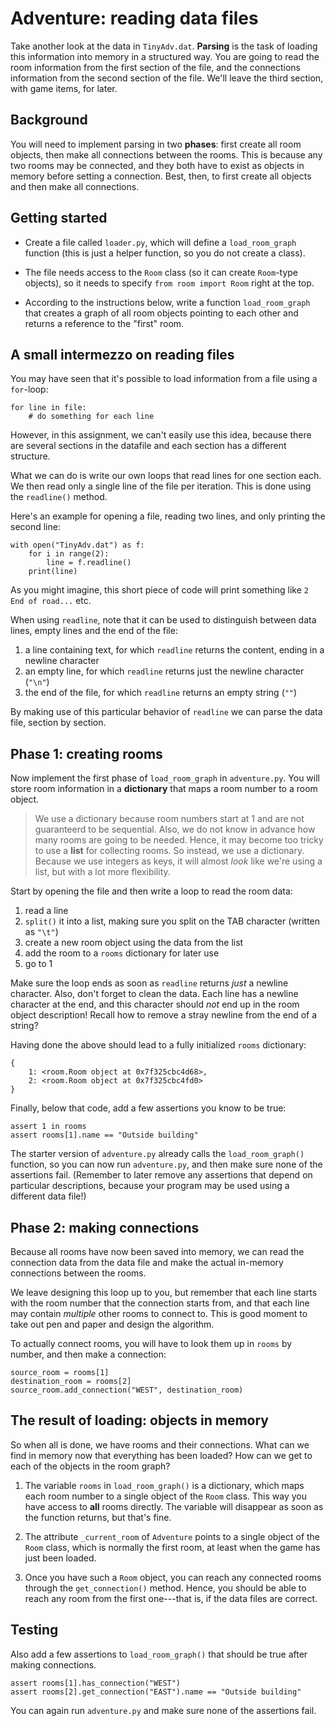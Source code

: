# Adventure: reading data files

Take another look at the data in `TinyAdv.dat`. **Parsing** is the task of loading this information into memory in a structured way. You are going to read the room information from the first section of the file, and the connections information from the second section of the file. We'll leave the third section, with game items, for later.


## Background

You will need to implement parsing in two **phases**: first create all room objects, then make all connections between the rooms. This is because any two rooms may be connected, and they both have to exist as objects in memory before setting a connection. Best, then, to first create all objects and then make all connections.


## Getting started

- Create a file called `loader.py`, which will define a `load_room_graph` function (this is just a helper function, so you do not create a class).

- The file needs access to the `Room` class (so it can create `Room`-type objects), so it needs to specify `from room import Room` right at the top.

- According to the instructions below, write a function `load_room_graph` that creates a graph of all room objects pointing to each other and returns a reference to the "first" room.


## A small intermezzo on reading files

You may have seen that it's possible to load information from a file using a `for`-loop:

    for line in file:
        # do something for each line

However, in this assignment, we can't easily use this idea, because there are several sections in the datafile and each section has a different structure.

What we can do is write our own loops that read lines for one section each. We then read only a single line of the file per iteration. This is done using the `readline()` method.

Here's an example for opening a file, reading two lines, and only printing the second line:

    with open("TinyAdv.dat") as f:
        for i in range(2):
            line = f.readline()
        print(line)

As you might imagine, this short piece of code will print something like `2	End of road...` etc.

When using `readline`, note that it can be used to distinguish between data lines, empty lines and the end of the file:

1. a line containing text, for which `readline` returns the content, ending in a newline character
2. an empty line, for which `readline` returns just the newline character (`"\n"`)
3. the end of the file, for which `readline` returns an empty string (`""`)

By making use of this particular behavior of `readline` we can parse the data file, section by section.


## Phase 1: creating rooms

Now implement the first phase of `load_room_graph` in `adventure.py`. You will store room information in a **dictionary** that maps a room number to a room object.

> We use a dictionary because room numbers start at 1 and are not guaranteerd to be sequential. Also, we do not know in advance how many rooms are going to be needed. Hence, it may become too tricky to use a **list** for collecting rooms. So instead, we use a dictionary. Because we use integers as keys, it will almost *look* like we're using a list, but with a lot more flexibility.

Start by opening the file and then write a loop to read the room data:

1. read a line
2. `split()` it into a list, making sure you split on the TAB character (written as `"\t"`)
3. create a new room object using the data from the list
4. add the room to a `rooms` dictionary for later use
5. go to 1

Make sure the loop ends as soon as `readline` returns *just* a newline character. Also, don't forget to clean the data. Each line has a newline character at the end, and this character should *not* end up in the room object description! Recall how to remove a stray newline from the end of a string?

Having done the above should lead to a fully initialized `rooms` dictionary:

    {
        1: <room.Room object at 0x7f325cbc4d68>,
        2: <room.Room object at 0x7f325cbc4fd0>
    }

Finally, below that code, add a few assertions you know to be true:

    assert 1 in rooms
    assert rooms[1].name == "Outside building"

The starter version of `adventure.py` already calls the `load_room_graph()` function, so you can now run `adventure.py`, and then make sure none of the assertions fail. (Remember to later remove any assertions that depend on particular descriptions, because your program may be used using a different data file!)


## Phase 2: making connections

Because all rooms have now been saved into memory, we can read the connection data from the data file and make the actual in-memory connections between the rooms.

We leave designing this loop up to you, but remember that each line starts with the room number that the connection starts from, and that each line may contain *multiple* other rooms to connect to. This is good moment to take out pen and paper and design the algorithm.

To actually connect rooms, you will have to look them up in `rooms` by number, and then make a connection:

    source_room = rooms[1]
    destination_room = rooms[2]
    source_room.add_connection("WEST", destination_room)


## The result of loading: objects in memory

So when all is done, we have rooms and their connections. What can we find in memory now that everything has been loaded? How can we get to each of the objects in the room graph?

1. The variable `rooms` in `load_room_graph()` is a dictionary, which maps each room number to a single object of the `Room` class. This way you have access to **all** rooms directly. The variable will disappear as soon as the function returns, but that's fine.

2. The attribute `_current_room` of `Adventure` points to a single object of the `Room` class, which is normally the first room, at least when the game has just been loaded.

3. Once you have such a `Room` object, you can reach any connected rooms through the `get_connection()` method. Hence, you should be able to reach any room from the first one---that is, if the data files are correct.


## Testing

Also add a few assertions to `load_room_graph()` that should be true after making connections.

    assert rooms[1].has_connection("WEST")
    assert rooms[2].get_connection("EAST").name == "Outside building"

You can again run `adventure.py` and make sure none of the assertions fail.
